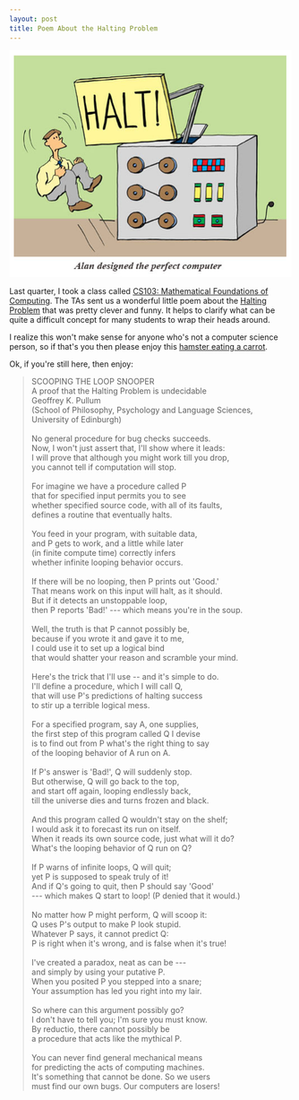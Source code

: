 ```yaml
---
layout: post
title: Poem About the Halting Problem
---
```


![Alan Turing's Halting Problem](/images/haltingproblem-alan.jpg)

Last quarter, I took a class called [CS103: Mathematical Foundations of Computing](http://www.stanford.edu/class/cs103/). The TAs sent us a wonderful little poem about the [Halting Problem](http://en.wikipedia.org/wiki/Halting_problem) that was pretty clever and funny. It helps to clarify what can be quite a difficult concept for many students to wrap their heads around.

I realize this won't make sense for anyone who's not a computer science person, so if that's you then please enjoy this [hamster eating a carrot](http://www.youtube.com/watch?v=P-l-jshNYkA).

Ok, if you're still here, then enjoy:

> SCOOPING THE LOOP SNOOPER
> <br>A proof that the Halting Problem is undecidable
> <br>Geoffrey K. Pullum
> <br>(School of Philosophy, Psychology and Language Sciences, University of Edinburgh)
> <br>
> <br>No general procedure for bug checks succeeds.
> <br>Now, I won't just assert that, I'll show where it leads:
> <br>I will prove that although you might work till you drop,
> <br>you cannot tell if computation will stop.
> <br>
> <br>For imagine we have a procedure called P
> <br>that for specified input permits you to see
> <br>whether specified source code, with all of its faults,
> <br>defines a routine that eventually halts.
> <br>
> <br>You feed in your program, with suitable data,
> <br>and P gets to work, and a little while later
> <br>(in finite compute time) correctly infers
> <br>whether infinite looping behavior occurs.
> <br>
> <br>If there will be no looping, then P prints out 'Good.'
> <br>That means work on this input will halt, as it should.
> <br>But if it detects an unstoppable loop,
> <br>then P reports 'Bad!' --- which means you're in the soup.
> <br>
> <br>Well, the truth is that P cannot possibly be,
> <br>because if you wrote it and gave it to me,
> <br>I could use it to set up a logical bind
> <br>that would shatter your reason and scramble your mind.
> <br>
> <br>Here's the trick that I'll use -- and it's simple to do.
> <br>I'll define a procedure, which I will call Q,
> <br>that will use P's predictions of halting success
> <br>to stir up a terrible logical mess.
> <br>
> <br>For a specified program, say A, one supplies,
> <br>the first step of this program called Q I devise
> <br>is to find out from P what's the right thing to say
> <br>of the looping behavior of A run on A.
> <br>
> <br>If P's answer is 'Bad!', Q will suddenly stop.
> <br>But otherwise, Q will go back to the top,
> <br>and start off again, looping endlessly back,
> <br>till the universe dies and turns frozen and black.
> <br>
> <br>And this program called Q wouldn't stay on the shelf;
> <br>I would ask it to forecast its run on itself.
> <br>When it reads its own source code, just what will it do?
> <br>What's the looping behavior of Q run on Q?
> <br>
> <br>If P warns of infinite loops, Q will quit;
> <br>yet P is supposed to speak truly of it!
> <br>And if Q's going to quit, then P should say 'Good'
> <br>--- which makes Q start to loop! (P denied that it would.)
> <br>
> <br>No matter how P might perform, Q will scoop it:
> <br>Q uses P's output to make P look stupid.
> <br>Whatever P says, it cannot predict Q:
> <br>P is right when it's wrong, and is false when it's true!
> <br>
> <br>I've created a paradox, neat as can be ---
> <br>and simply by using your putative P.
> <br>When you posited P you stepped into a snare;
> <br>Your assumption has led you right into my lair.
> <br>
> <br>So where can this argument possibly go?
> <br>I don't have to tell you; I'm sure you must know.
> <br>By reductio, there cannot possibly be
> <br>a procedure that acts like the mythical P.
> <br>
> <br>You can never find general mechanical means
> <br>for predicting the acts of computing machines.
> <br>It's something that cannot be done. So we users
> <br>must find our own bugs. Our computers are losers!